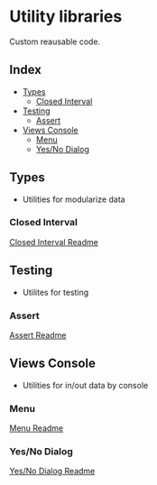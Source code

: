 # Utility libraries
Custom reausable code.

## Index
* [Types](#types)
    * [Closed Interval](#closed-interval)
* [Testing](#testing)
    * [Assert](#assert)
* [Views Console](#views-console)
    * [Menu](#menu)
    * [Yes/No Dialog](#yesno-dialog)


## Types
- Utilities for modularize data

### Closed Interval
[Closed Interval Readme](./types/closed-interval/Readme.md)

## Testing
- Utilites for testing

### Assert
[Assert Readme](./testing/assert-precondition/Readme.md)


## Views Console
- Utilities for in/out data by console

### Menu
[Menu Readme](./views-console/menu/Readme.md)

### Yes/No Dialog
[Yes/No Dialog Readme](./views-console/YesNoDialog/Readme.md)